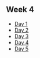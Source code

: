 ## Week 4

+ [Day 1][d1]
+ [Day 2][d2]
+ [Day 3][d3]
+ [Day 4][d4]
+ [Day 5][d5]


[d1]: ./d1
[d2]: ./d2
[d3]: ./d3
[d4]: ./d4
[d5]: ./d5
